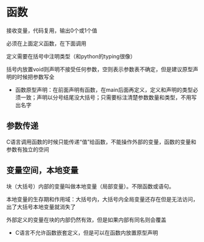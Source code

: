 # 函数

接收变量，代码复用，输出0个或1个值

必须在上面定义函数，在下面调用

定义需要在括号中注明类型（和python的typing很像）

括号内放置void则声明不接受任何参数，空则表示参数表不确定，但是建议原型声明的时候把参数写全

* 函数原型声明：在前面声明有函数，在main后面再定义，定义和声明的类型必须一致；声明以分号结尾没大括号；只需要标注清楚参数数量和类型，不用写出名字

## 参数传递
C语言调用函数的时候只能传递“值”给函数，不能操作外部的变量，函数的变量和参数有独立的空间

## 变量空间，本地变量
块（大括号）内部的变量叫做本地变量（局部变量）。不限函数或语句。

本地变量的生存期和作用域：大括号内，大括号内全局变量还存在但是无法访问，出了大括号本地变量就消失了

外部定义的变量在块的内部仍然有效，但是如果内部有同名则会覆盖

* C语言不允许函数嵌套定义，但是可以在函数内放置原型声明